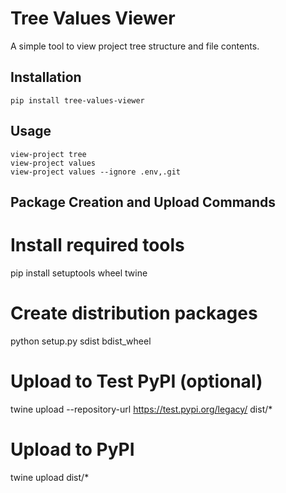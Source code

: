 # Tree Values Viewer

A simple tool to view project tree structure and file contents.

## Installation

```
pip install tree-values-viewer
```

## Usage

```
view-project tree
view-project values
view-project values --ignore .env,.git
```

## Package Creation and Upload Commands
# Install required tools
pip install setuptools wheel twine

# Create distribution packages
python setup.py sdist bdist_wheel

# Upload to Test PyPI (optional)
twine upload --repository-url https://test.pypi.org/legacy/ dist/*

# Upload to PyPI
twine upload dist/*